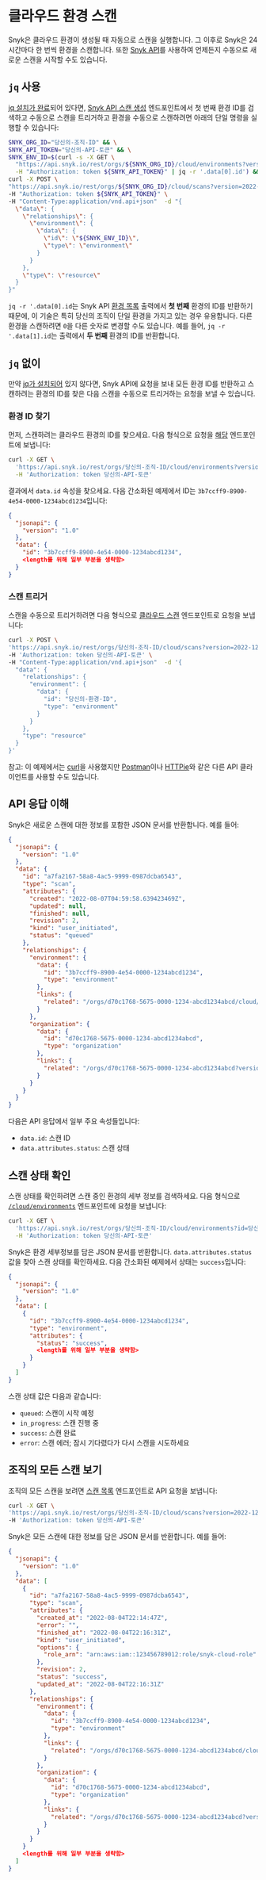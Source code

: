 # 클라우드 환경 스캔

Snyk은 클라우드 환경이 생성될 때 자동으로 스캔을 실행합니다. 그 이후로 Snyk은 24시간마다 한 번씩 환경을 스캔합니다. 또한 [Snyk API](https://apidocs.snyk.io/?version=2022-12-21%7Ebeta#post-/orgs/-org_id-/cloud/scans)를 사용하여 언제든지 수동으로 새로운 스캔을 시작할 수도 있습니다.

## `jq` 사용

[jq 설치가 완료](https://stedolan.github.io/jq/download/)되어 있다면, [Snyk API 스캔 생성](https://apidocs.snyk.io/#post-/orgs/-org_id-/cloud/scans) 엔드포인트에서 첫 번째 환경 ID를 검색하고 수동으로 스캔을 트리거하고 환경을 수동으로 스캔하려면 아래의 단일 명령을 실행할 수 있습니다:

```bash
SNYK_ORG_ID="당신의-조직-ID" && \
SNYK_API_TOKEN="당신의-API-토큰" && \
SNYK_ENV_ID=$(curl -s -X GET \
  "https://api.snyk.io/rest/orgs/${SNYK_ORG_ID}/cloud/environments?version=2022-12-21~beta<a data-footnote-ref href="#user-content-fn-1">&#x26;kind=aws,azure,google</a>" \
  -H "Authorization: token ${SNYK_API_TOKEN}" | jq -r '.data[0].id') && \
curl -X POST \
"https://api.snyk.io/rest/orgs/${SNYK_ORG_ID}/cloud/scans?version=2022-12-21~beta" \
-H "Authorization: token ${SNYK_API_TOKEN}" \
-H "Content-Type:application/vnd.api+json"  -d "{
  \"data\": {
    \"relationships\": {
      \"environment\": {
        \"data\": {
          \"id\": \"${SNYK_ENV_ID}\",
          \"type\": \"environment\"
        }
      }
    },
    \"type\": \"resource\"
  }
}"
```

`jq -r '.data[0].id`는 Snyk API [환경 목록](https://apidocs.snyk.io/#get-/orgs/-org_id-/cloud/environments) 출력에서 **첫 번째** 환경의 ID를 반환하기 때문에, 이 기술은 특히 당신의 조직이 단일 환경을 가지고 있는 경우 유용합니다. 다른 환경을 스캔하려면 `0`을 다른 숫자로 변경할 수도 있습니다. 예를 들어, `jq -r '.data[1].id`는 출력에서 **두 번째** 환경의 ID를 반환합니다.

## `jq` 없이

만약 [jq가 설치되어](https://stedolan.github.io/jq/download/) 있지 않다면, Snyk API에 요청을 보내 모든 환경 ID를 반환하고 스캔하려는 환경의 ID를 찾은 다음 스캔을 수동으로 트리거하는 요청을 보낼 수 있습니다.

### 환경 ID 찾기

먼저, 스캔하려는 클라우드 환경의 ID를 찾으세요. 다음 형식으로 요청을 [해당](https://apidocs.snyk.io/#get-/orgs/-org_id-/cloud/environments) 엔드포인트에 보냅니다:

```bash
curl -X GET \
  'https://api.snyk.io/rest/orgs/당신의-조직-ID/cloud/environments?version=2022-12-21~beta' \
  -H 'Authorization: token 당신의-API-토큰'
```

결과에서 `data.id` 속성을 찾으세요. 다음 간소화된 예제에서 ID는 `3b7ccff9-8900-4e54-0000-1234abcd1234`입니다:

```json
{
  "jsonapi": {
    "version": "1.0"
  },
  "data": {
    "id": "3b7ccff9-8900-4e54-0000-1234abcd1234",
    <length를 위해 일부 부분을 생략함>
  }
}
```

### 스캔 트리거

스캔을 수동으로 트리거하려면 다음 형식으로 [클라우드 스캔](https://apidocs.snyk.io/#post-/orgs/-org_id-/cloud/scans) 엔드포인트로 요청을 보냅니다:

```bash
curl -X POST \
'https://api.snyk.io/rest/orgs/당신의-조직-ID/cloud/scans?version=2022-12-21~beta' \
-H 'Authorization: token 당신의-API-토큰' \
-H "Content-Type:application/vnd.api+json"  -d '{
  "data": {
    "relationships": {
      "environment": {
        "data": {
          "id": "당신의-환경-ID",
          "type": "environment"
        }
      }
    },
    "type": "resource"
  }
}'
```

참고: 이 예제에서는 [curl](https://curl.se/)을 사용했지만 [Postman](https://www.postman.com/)이나 [HTTPie](https://httpie.io/)와 같은 다른 API 클라이언트를 사용할 수도 있습니다.

## API 응답 이해

Snyk은 새로운 스캔에 대한 정보를 포함한 JSON 문서를 반환합니다. 예를 들어:

```json
{
  "jsonapi": {
    "version": "1.0"
  },
  "data": {
    "id": "a7fa2167-58a8-4ac5-9999-0987dcba6543",
    "type": "scan",
    "attributes": {
      "created": "2022-08-07T04:59:58.639423469Z",
      "updated": null,
      "finished": null,
      "revision": 2,
      "kind": "user_initiated",
      "status": "queued"
    },
    "relationships": {
      "environment": {
        "data": {
          "id": "3b7ccff9-8900-4e54-0000-1234abcd1234",
          "type": "environment"
        },
        "links": {
          "related": "/orgs/d70c1768-5675-0000-1234-abcd1234abcd/cloud/environments?id=3b7ccff9-8900-4e54-0000-1234abcd1234&version=2022-12-21~beta"
        }
      },
      "organization": {
        "data": {
          "id": "d70c1768-5675-0000-1234-abcd1234abcd",
          "type": "organization"
        },
        "links": {
          "related": "/orgs/d70c1768-5675-0000-1234-abcd1234abcd?version=2022-12-21~beta"
        }
      }
    }
  }
}
```

다음은 API 응답에서 일부 주요 속성들입니다:

* `data.id`: 스캔 ID
* `data.attributes.status`: 스캔 상태

## 스캔 상태 확인

스캔 상태를 확인하려면 스캔 중인 환경의 세부 정보를 검색하세요. 다음 형식으로 [`/cloud/environments`](https://apidocs.snyk.io/#get-/orgs/-org_id-/cloud/environments) 엔드포인트에 요청을 보냅니다:

```bash
curl -X GET \
  'https://api.snyk.io/rest/orgs/당신의-조직-ID/cloud/environments?id=당신의-환경-ID&version=2022-12-21~beta' \
  -H 'Authorization: token 당신의-API-토큰'
```

Snyk은 환경 세부정보를 담은 JSON 문서를 반환합니다. `data.attributes.status` 값을 찾아 스캔 상태를 확인하세요. 다음 간소화된 예제에서 상태는 `success`입니다:

```json
{
  "jsonapi": {
    "version": "1.0"
  },
  "data": [
    {
      "id": "3b7ccff9-8900-4e54-0000-1234abcd1234",
      "type": "environment",
      "attributes": {
        "status": "success",
        <length를 위해 일부 부분을 생략함>
      }
    }
  ]
}
```

스캔 상태 값은 다음과 같습니다:

* `queued`: 스캔이 시작 예정
* `in_progress`: 스캔 진행 중
* `success`: 스캔 완료
* `error`: 스캔 에러; 잠시 기다렸다가 다시 스캔을 시도하세요

## 조직의 모든 스캔 보기

조직의 모든 스캔을 보려면 [스캔 목록](https://apidocs.snyk.io/#get-/orgs/-org_id-/cloud/scans) 엔드포인트로 API 요청을 보냅니다:

```bash
curl -X GET \
'https://api.snyk.io/rest/orgs/당신의-조직-ID/cloud/scans?version=2022-12-21~beta' \
-H 'Authorization: token 당신의-API-토큰'
```

Snyk은 모든 스캔에 대한 정보를 담은 JSON 문서를 반환합니다. 예를 들어:

```json
{
  "jsonapi": {
    "version": "1.0"
  },
  "data": [
    {
      "id": "a7fa2167-58a8-4ac5-9999-0987dcba6543",
      "type": "scan",
      "attributes": {
        "created_at": "2022-08-04T22:14:47Z",
        "error": "",
        "finished_at": "2022-08-04T22:16:31Z",
        "kind": "user_initiated",
        "options": {
          "role_arn": "arn:aws:iam::123456789012:role/snyk-cloud-role"
        },
        "revision": 2,
        "status": "success",
        "updated_at": "2022-08-04T22:16:31Z"
      },
      "relationships": {
        "environment": {
          "data": {
            "id": "3b7ccff9-8900-4e54-0000-1234abcd1234",
            "type": "environment"
          },
          "links": {
            "related": "/orgs/d70c1768-5675-0000-1234-abcd1234abcd/cloud/environments?id=3b7ccff9-8900-4e54-0000-1234abcd1234&version=2022-12-21~beta"
          }
        },
        "organization": {
          "data": {
            "id": "d70c1768-5675-0000-1234-abcd1234abcd",
            "type": "organization"
          },
          "links": {
            "related": "/orgs/d70c1768-5675-0000-1234-abcd1234abcd?version=2022-12-21~beta"
          }
        }
      }
    }
    <length를 위해 일부 부분을 생략함>
  ]
}
```

